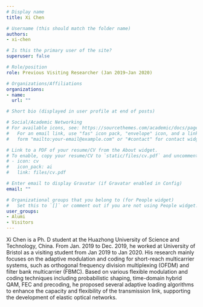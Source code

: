 ```yaml
---
# Display name
title: Xi Chen

# Username (this should match the folder name)
authors:
- xi-chen

# Is this the primary user of the site?
superuser: false

# Role/position
role: Previous Visiting Researcher (Jan 2019~Jan 2020)

# Organizations/Affiliations
organizations:
- name: 
  url: ""

# Short bio (displayed in user profile at end of posts)

# Social/Academic Networking
# For available icons, see: https://sourcethemes.com/academic/docs/page-builder/#icons
#   For an email link, use "fas" icon pack, "envelope" icon, and a link in the
#   form "mailto:your-email@example.com" or "#contact" for contact widget.

# Link to a PDF of your resume/CV from the About widget.
# To enable, copy your resume/CV to `static/files/cv.pdf` and uncomment the lines below.
# - icon: cv
#   icon_pack: ai
#   link: files/cv.pdf

# Enter email to display Gravatar (if Gravatar enabled in Config)
email: ""

# Organizational groups that you belong to (for People widget)
#   Set this to `[]` or comment out if you are not using People widget.
user_groups:
- Alumi
- Visitors
---
```




Xi Chen is a Ph. D student at the Huazhong University of Science and Technology, China. From Jan. 2019 to Dec. 2019, he worked at University of Bristol as a visiting student from Jan 2019 to Jan 2020. His research mainly focuses on the adaptive modulation and coding for short-reach multicarrier systems, such as orthogonal frequency division multiplexing (OFDM) and filter bank multicarrier (FBMC). Based on various flexible modulation and coding techniques including probabilistic shaping, time-domain hybrid QAM, FEC and precoding, he proposed several adaptive loading algorithms to enhance the capacity and flexibility of the transmission link, supporting the development of elastic optical networks.


